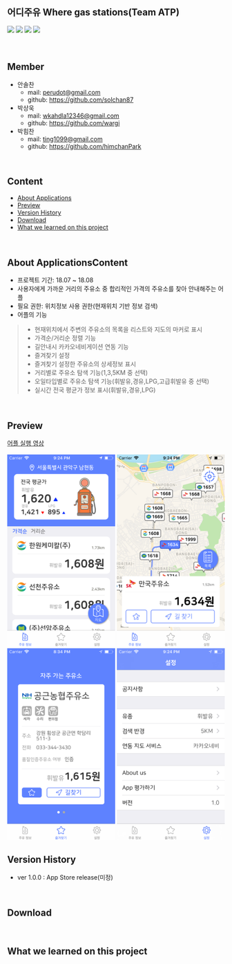 ## 어디주유 Where gas stations(Team ATP)
<p align="left">
<img src="https://img.shields.io/badge/swift-4.1-blue.svg" />
<img src="https://img.shields.io/badge/xcode-9.4.1-green.svg" />
<img src="https://img.shields.io/badge/ios-11.4-yellow.svg" />
<img src="https://img.shields.io/badge/licence-MIT-lightgrey.svg" /> <br><br>

<br>

## Member
- 안솔찬
    - mail: perudot@gmail.com  
    - github: https://github.com/solchan87
- 박상욱
    - mail: wkahdla12346@gmail.com 
    - github: https://github.com/wargi
- 박힘찬
    - mail: ting1099@gmail.com 
    - github: https://github.com/himchanPark

<br>

## Content
- [About Applications](#About-Applications)
- [Preview](#Preview)
- [Version History](#Version-History)
- [Download](#Download)
- [What we learned on this project](#What-we-learned-on-this-project)

<br>

## About ApplicationsContent

- 프로젝트 기간: 18.07 ~ 18.08
- 사용자에게 가까운 거리의 주유소 중 합리적인 가격의 주유소를 찾아 안내해주는 어플
- 필요 권한: 위치정보 사용 권한(현재위치 기반 정보 검색)
- 어플의 기능
>- 현재위치에서 주변의 주유소의 목록을 리스트와 지도의 마커로 표시
>- 가격순/거리순 정렬 기능
>- 길안내시 카카오네비게이션 연동 기능
>- 즐겨찾기 설정
>- 즐겨찾기 설정한 주유소의 상세정보 표시
>- 거리별로 주유소 탐색 기능(1,3,5KM 중 선택)
>- 오일타입별로 주유소 탐색 기능(휘발유,경유,LPG,고급휘발유 중 선택)
>- 실시간 전국 평균가 정보 표시(휘발유,경유,LPG)

<br>

## Preview
<p align="left">
<a href=""> 어플 실행 영상 </a> <br><br>

<img src="screenList.png" width="250" />
<img src="screenMap.png" width="250" />
<img src="screenFavorite.png" width="250" />
<img src="screenSetting.png" width="250" />
</p>

## Version History
- ver 1.0.0 : App Store release(미정)

<br>

## Download

<br>

## What we learned on this project

<br>
